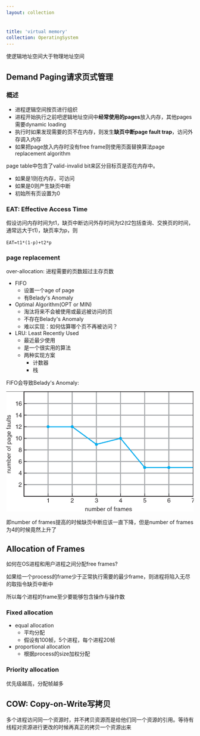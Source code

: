 ```yaml
---
layout: collection


title: 'virtual memory'
collection: OperatingSystem
---
```


使逻辑地址空间大于物理地址空间

## Demand Paging请求页式管理

### 概述

- 进程逻辑空间按页进行组织
- 进程开始执行之前吧逻辑地址空间中**经常使用的pages**放入内存，其他pages需要dynamic loading
- 执行时如果发现需要的页不在内存，则发生**缺页中断page fault trap**，访问外存调入内存
- 如果把page放入内存时没有free frame则使用页面替换算法page replacement algorithm

page table中包含了valid-invalid bit来区分目标页是否在内存中。
- 如果是1则在内存，可访问
- 如果是0则产生缺页中断
- 初始所有页设置为0

### EAT: Effective Access Time

假设访问内存时间为t1，缺页中断访问外存时间为t2(t2包括查询、交换页的时间，通常远大于t1)，缺页率为p，则

`EAT=t1*(1-p)+t2*p`

### page replacement

over-allocation: 进程需要的页数超过主存页数

- FIFO
  - 设置一个age of page
  - 有Belady's Anomaly
- Optimal Algorithm(OPT or MIN)
  - 淘汰将来不会被使用或最远被访问的页
  - 不存在Belady's Anomaly
  - 难以实现：如何估算哪个页不再被访问？
- LRU: Least Recently Used
  - 最近最少使用
  - 是一个很实用的算法
  - 两种实现方案
    - 计数器
    - 栈

FIFO会导致Belady's Anomaly:

![9-1](./_img/9-1.png)

即number of frames提高的时候缺页中断应该一直下降，但是number of frames为4的时候竟然上升了

## Allocation of Frames

如何在OS进程和用户进程之间分配free frames?

如果给一个process的frame少于正常执行需要的最少frame，则进程将陷入无尽的取指令缺页中断中

所以每个进程的frame至少要能够包含操作与操作数

### Fixed allocation

- equal allocation
  - 平均分配
  - 假设有100帧，5个进程，每个进程20帧
- proportional allocation
  - 根据process的size加权分配

### Priority allocation

优先级越高，分配帧越多

## COW: Copy-on-Write写拷贝

多个进程访问同一个资源时，并不拷贝资源而是给他们同一个资源的引用。等待有线程对资源进行更改的时候再真正的拷贝一个资源出来



